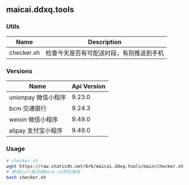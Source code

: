 ## maicai.ddxq.tools  

### Utils  
| Name  | Description  |
| ------------ | ------------ |
|  checker.sh | 检查今天是否有可配送时段，有则推送到手机  |

### Versions  
| Name  | Api Version  |
| ------------ | ------------ |
|  unionpay 微信小程序 | 9.23.0  |
|  bcm 交通银行 | 9.24.3  |
|  weixin 微信小程序 | 9.49.0  |
|  alipay 支付宝小程序 | 9.49.0  |

### Usage  

```bash
# checker.sh
wget https://raw.staticdn.net/6r6/maicai.ddxq.tools/main/checker.sh
# 修改curl指令和bark-id然后保存
bash checker.sh
```